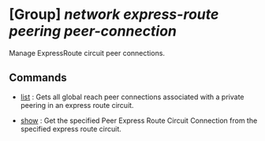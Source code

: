 # [Group] _network express-route peering peer-connection_

Manage ExpressRoute circuit peer connections.

## Commands

- [list](/Commands/network/express-route/peering/peer-connection/_list.md)
: Gets all global reach peer connections associated with a private peering in an express route circuit.

- [show](/Commands/network/express-route/peering/peer-connection/_show.md)
: Get the specified Peer Express Route Circuit Connection from the specified express route circuit.
